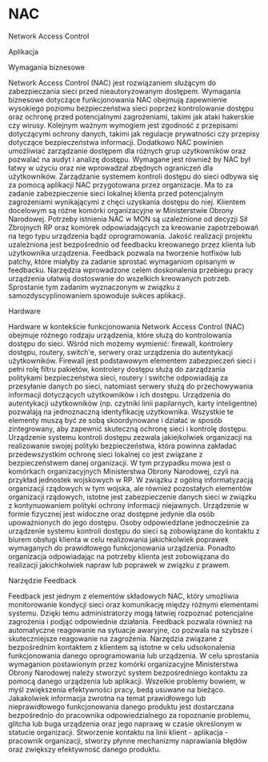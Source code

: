 # NAC
Network Access Control

Aplikacja

Wymagania biznesowe

Network Access Control (NAC) jest rozwiązaniem służącym do zabezpieczania sieci przed nieautoryzowanym dostępem. Wymagania biznesowe dotyczące funkcjonowania NAC obejmują zapewnienie wysokiego poziomu bezpieczeństwa sieci poprzez kontrolowanie dostępu oraz ochronę przed potencjalnymi zagrożeniami, takimi jak ataki hakerskie czy wirusy. Kolejnym ważnym wymogiem jest zgodność z przepisami dotyczącymi ochrony danych, takimi jak regulacje prywatności czy przepisy dotyczące bezpieczeństwa informacji. Dodatkowo NAC powinien umożliwiać zarządzanie dostępem dla różnych grup użytkowników oraz pozwalać na audyt i analizę dostępu. Wymagane jest również by NAC był łatwy w użyciu oraz nie wprowadzał zbędnych ograniczeń dla użytkowników. Zarządzanie systemem kontroli dostępu do sieci odbywa się za pomocą aplikacji NAC przygotowana przez organizacje. Ma to za zadanie zabezpieczenie sieci lokalnej klienta przed potencjalnym zagrożeniami wynikającymi z chęci uzyskania dostępu do niej. Klientem docelowym są różne komórki organizacyjne w Ministerstwie Obrony Narodowej. Potrzeby istnienia NAC w MON są uzależnione od decyzji Sił Zbrojnych RP oraz komórek odpowiadających za kreowanie zapotrzebowań na tego typu urządzenia bądź oprogramowania. Jakość realizacji projektu uzależniona jest bezpośrednio od feedbacku kreowanego przez klienta lub użytkownika urządzenia. Feedback pozwala na tworzenie hotfixów lub patchy, które miałyby za zadanie sprostać wymaganiom opisanym w feedbacku. Narzędzia wprowadzone celem doskonalenia przebiegu pracy urządzenia ułatwią dostoswanie do wszelkich kreowanych potrzeb. Sprostanie tym zadanim wyznaczonym w związku z samozdyscyplinowaniem spowoduje sukces aplikacji.

Hardware

Hardware w kontekście funkcjonowania Network Access Control (NAC) obejmuje różnego rodzaju urządzenia, które służą do kontrolowania dostępu do sieci. Wśród nich możemy wymienić: firewall, kontrolery dostępu, routery, switch'e, serwery oraz urządzenia do autentykacji użytkowników. Firewall jest podstawowym elementem zabezpieczeń sieci i pełni rolę filtru pakietów, kontrolery dostępu służą do zarządzania politykami bezpieczeństwa sieci, routery i switche odpowiadają za przesyłanie danych po sieci, natomiast serwery służą do przechowywania informacji dotyczących użytkowników i ich dostępu. Urządzenia do autentykacji użytkowników (np. czytniki linii papilarnych, karty inteligentne) pozwalają na jednoznaczną identyfikację użytkownika. Wszystkie te elementy muszą być ze sobą skoordynowane i działać w sposób zintegrowany, aby zapewnić skuteczną ochronę sieci i kontrolę dostępu. Urządzenie systemu kontroli dostępu zezwala jakiejkolwiek organizacji na realizowanie swojej polityki bezpieczeństwa, która powinna zakładać przedewszystkim ochronę sieci lokalnej co jest związane z bezpieczeństwem danej organizacji. W tym przypadku mowa jest o komórkach organizacyjnych Ministerstwa Obrony Narodowej, czyli na przykład jednostek wojskowych w RP. W związku z ogólną informatyzacją organizacji rządowych w tym wojska, ale również pozostałych elementów organizacji rządowych, istotne jest zabezpieczenie danych sieci w związku z kontynuowaniem polityki ochrony informacji niejawnych. Urządzenie w formie fizycznej jest widoczne oraz dostępne jedynie dla osób upoważnionych do jego dostępu. Osoby odpowiedzlane jednocześnie za urządzenie systemu kontroli dostępu do sieci są zobowiązane do kontaktu z biurem obsługi klienta w celu realizowania jakichkolwiek poprawek wymaganych do prawidłowego funkcjonowania urządzenia. Ponadto organizacja odpowiadając na potrzeby klienta jest zobowiązana do realizacji jakichkolwiek napraw lub poprawek w związku z prawem.

Narzędzie Feedback

Feedback jest jednym z elementów składowych NAC, który umożliwia monitorowanie kondycji sieci oraz komunikację między różnymi elementami systemu. Dzięki temu administratorzy mogą łatwiej rozpoznać potencjalne zagrożenia i podjąć odpowiednie działania. Feedback pozwala również na automatyczne reagowanie na sytuacje awaryjne, co pozwala na szybsze i skuteczniejsze reagowanie na zagrożenia. Narzędzia związane z bezpośrednim kontaktem z klientem są istotne w celu udsokonalenia funkcjonowania danego oprogramowania lub urządzenia. W celu sprostania wymaganion postawionym przez komórki organizacyjne Ministerstwa Obrony Narodowej należy stworzyć system bezpośredniego kontaktu za pomocą danego urządzenia lub aplikacji. Wszelkie problemy bowiem, w myśl zwiększenia efektywności pracy, bedą usuwane na bieżąco. Jakakolwiek informacja zwrotna na temat prawidłowego lub nieprawidłowego funkcjonowania danego produktu jest dostarczana bezpośrednio do pracownika odpowiedzialnego za ropoznanie problemu, glitcha lub buga urządzenia oraz jego naprawę w czasie określonym w statucie organizacji. Stworzenie kontaktu na linii klient - aplikacja - pracownik organizacji, stworzy płynne mechanizmy naprawiania błędów oraz zwiększy efektywność danego produktu. 
